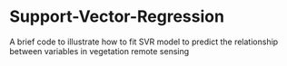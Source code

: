 # Support-Vector-Regression
A brief code to illustrate how to fit SVR model to predict the relationship between variables in vegetation remote sensing
